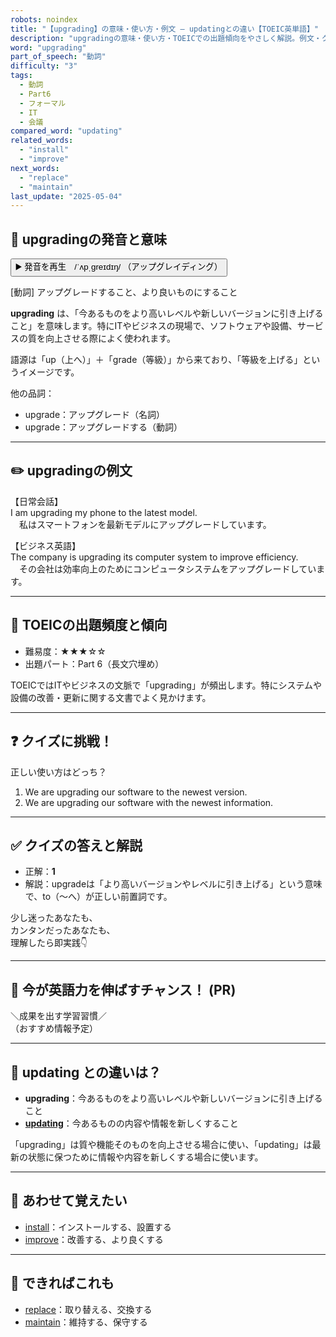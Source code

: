 ```yaml
---
robots: noindex
title: "【upgrading】の意味・使い方・例文 ― updatingとの違い【TOEIC英単語】"
description: "upgradingの意味・使い方・TOEICでの出題傾向をやさしく解説。例文・クイズ付きでupdatingとの違いもわかりやすく学べます。"
word: "upgrading"
part_of_speech: "動詞"
difficulty: "3"
tags:
  - 動詞
  - Part6
  - フォーマル
  - IT
  - 会議
compared_word: "updating"
related_words:
  - "install"
  - "improve"
next_words:
  - "replace"
  - "maintain"
last_update: "2025-05-04"
---
```


## 🔰 upgradingの発音と意味

<button class="play-audio" onclick="playTTS('upgrading')">
  <span class="play-audio-main">
    ▶️ 発音を再生　/ˈʌpˌɡreɪdɪŋ/
  </span>
  <span class="play-audio-sub">
    （アップグレイディング）
  </span>
</button>

[動詞] アップグレードすること、より良いものにすること

**upgrading** は、「今あるものをより高いレベルや新しいバージョンに引き上げること」を意味します。特にITやビジネスの現場で、ソフトウェアや設備、サービスの質を向上させる際によく使われます。

語源は「up（上へ）」＋「grade（等級）」から来ており、「等級を上げる」というイメージです。

他の品詞：  
- upgrade：アップグレード（名詞）
- upgrade：アップグレードする（動詞）

---

## ✏️ upgradingの例文

【日常会話】  
I am upgrading my phone to the latest model.  
　私はスマートフォンを最新モデルにアップグレードしています。

【ビジネス英語】  
The company is upgrading its computer system to improve efficiency.  
　その会社は効率向上のためにコンピュータシステムをアップグレードしています。

---

## 🎯 TOEICの出題頻度と傾向

- 難易度：★★★☆☆
- 出題パート：Part 6（長文穴埋め）

TOEICではITやビジネスの文脈で「upgrading」が頻出します。特にシステムや設備の改善・更新に関する文書でよく見かけます。

---

## ❓ クイズに挑戦！

正しい使い方はどっち？

1. We are upgrading our software to the newest version.  
2. We are upgrading our software with the newest information.

---

## ✅ クイズの答えと解説

- 正解：**1**
- 解説：upgradeは「より高いバージョンやレベルに引き上げる」という意味で、to（～へ）が正しい前置詞です。

少し迷ったあなたも、  
カンタンだったあなたも、  
理解したら即実践👇️

---

## 🚀 今が英語力を伸ばすチャンス！ (PR)

<div class="info-center">
＼成果を出す学習習慣／<br>  
（おすすめ情報予定）
</div>

---

## 🤔  updating との違いは？

- **upgrading**：今あるものをより高いレベルや新しいバージョンに引き上げること
- **[updating](/updating)**：今あるものの内容や情報を新しくすること

「upgrading」は質や機能そのものを向上させる場合に使い、「updating」は最新の状態に保つために情報や内容を新しくする場合に使います。

---

## 🧩 あわせて覚えたい

- [install](/install)：インストールする、設置する
- [improve](/improve)：改善する、より良くする

---

## 📖 できればこれも

- [replace](/replace)：取り替える、交換する
- [maintain](/maintain)：維持する、保守する

<!-- cvid: aid23_bid26 -->
